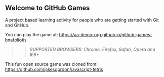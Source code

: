 ## Welcome to GitHub Games

A project based learning activity for people who are getting started with Git and GitHub.

You can play the game at: https://aa-demo-org.github.io/github-games-bnafpliotis

>> _*SUPPORTED BROWSERS*: Chrome, Firefox, Safari, Opera and IE9+_

This fun open source game was cloned from: https://github.com/jakesgordon/javascript-tetris
